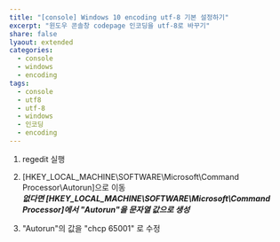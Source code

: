 ```yaml
---
title: "[console] Windows 10 encoding utf-8 기본 설정하기"
excerpt: "윈도우 콘솔창 codepage 인코딩을 utf-8로 바꾸기"
share: false
lyaout: extended
categories:
  - console
  - windows
  - encoding
tags:
  - console
  - utf8
  - utf-8
  - windows
  - 인코딩
  - encoding
---
```

  
1. regedit 실행  
2. [HKEY_LOCAL_MACHINE\SOFTWARE\Microsoft\Command Processor\Autorun]으로 이동  
***없다면 [HKEY_LOCAL_MACHINE\SOFTWARE\Microsoft\Command Processor]에서 "Autorun"을 문자열 값으로 생성***  
  
3. "Autorun"의 값을 "chcp 65001" 로 수정  
